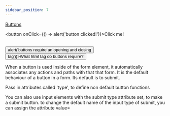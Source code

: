 ```yaml
---
sidebar_position: 7
---
```


[Buttons](/webdev/section5/section5)

<button onClick={() => alert('button clicked!')}>Click me!</button>

<br />
<button onClick={() => alert('buttons require an opening and closing <button> tag')}>What html tag do buttons require?</button>


When a button is used inside of the form element, it automatically associates any actions and paths with that that form. It is the default behaviour of a button in a form. Its default is to submit.

Pass in attributes called 'type', to define non default button functions

You can also use input elements with the submit type attribute set, to make a submit button.
to change the default name of the input type of submit, you can assign the attribute value=